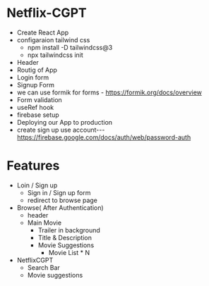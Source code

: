 # Netflix-CGPT
- Create React App
- configaraion tailwind css 
  - npm install -D tailwindcss@3
  - npx tailwindcss init
- Header
- Routig of App
- Login form
- Signup Form
- we can use formik for forms - https://formik.org/docs/overview
- Form validation
- useRef hook
- firebase setup
- Deploying our App to production
- create sign up use account--- https://firebase.google.com/docs/auth/web/password-auth

# Features
- Loin / Sign up
  - Sign in / Sign up form
  - redirect to browse page
- Browse( After Authentication)
  - header
  - Main Movie
    - Trailer in background
    - Title & Description
    - Movie Suggestions
      - Movie List * N  
- NetflixCGPT
  - Search Bar
  - Movie suggestions
